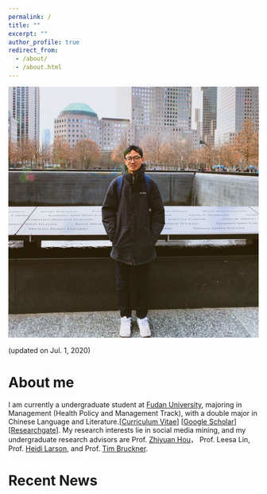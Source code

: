 ```yaml
---
permalink: /
title: ""
excerpt: ""
author_profile: true
redirect_from: 
  - /about/
  - /about.html
---
```


<p align="center">
  <img src="https://raw.githubusercontent.com/cv-xinyuzhou/cv-xinyuzhou.github.io/master/files/XZHOU_.jpg" alt="Photo" style="width: 750px;"/> 
</p>
(updated on Jul. 1, 2020)

# About me
I am currently a undergraduate student at [Fudan University](https://www.fudan.edu.cn/en/main.psp), majoring in Management (Health Policy and Management Track), with a double major in Chinese Language and Literature.[[Curriculum Vitae]()] [[Google Scholar](https://scholar.google.com/citations?user=lP_Xz1UAAAAJ&hl=en&authuser=1)] [[Researchgate](https://www.researchgate.net/profile/Xinyu_Zhou33)]. My research interests lie in social media mining, and my undergraduate research advisors are Prof. [Zhiyuan Hou](http://sph.fudan.edu.cn/t/150)， Prof. Leesa Lin, Prof. [Heidi Larson](https://www.lshtm.ac.uk/aboutus/people/larson.heidi), and Prof. [Tim Bruckner](https://faculty.sites.uci.edu/bruckner/).

# Recent News
